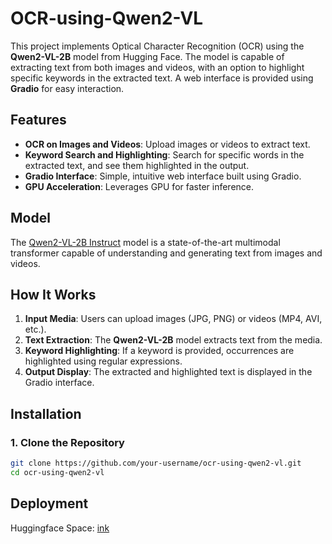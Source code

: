 # OCR-using-Qwen2-VL

This project implements Optical Character Recognition (OCR) using the **Qwen2-VL-2B** model from Hugging Face. The model is capable of extracting text from both images and videos, with an option to highlight specific keywords in the extracted text. A web interface is provided using **Gradio** for easy interaction.

## Features

- **OCR on Images and Videos**: Upload images or videos to extract text.
- **Keyword Search and Highlighting**: Search for specific words in the extracted text, and see them highlighted in the output.
- **Gradio Interface**: Simple, intuitive web interface built using Gradio.
- **GPU Acceleration**: Leverages GPU for faster inference.

## Model

The [Qwen2-VL-2B Instruct](https://huggingface.co/Qwen/Qwen2-VL-2B-Instruct) model is a state-of-the-art multimodal transformer capable of understanding and generating text from images and videos.

## How It Works

1. **Input Media**: Users can upload images (JPG, PNG) or videos (MP4, AVI, etc.).
2. **Text Extraction**: The **Qwen2-VL-2B** model extracts text from the media.
3. **Keyword Highlighting**: If a keyword is provided, occurrences are highlighted using regular expressions.
4. **Output Display**: The extracted and highlighted text is displayed in the Gradio interface.

## Installation

### 1. Clone the Repository

```bash
git clone https://github.com/your-username/ocr-using-qwen2-vl.git
cd ocr-using-qwen2-vl
```

## Deployment

Huggingface Space: [ink](https://huggingface.co/spaces/DeF0017/OCR-using-Qwen2-VL)
